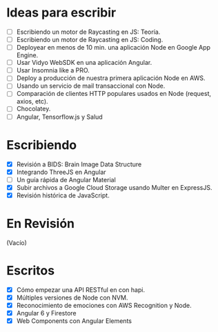 # Ideas para escribir
- [ ] Escribiendo un motor de Raycasting en JS: Teoría.
- [ ] Escribiendo un motor de Raycasting en JS: Coding.
- [ ] Deployear en menos de 10 min. una aplicación Node en Google App Engine.
- [ ] Usar Vidyo WebSDK en una aplicación Angular.
- [ ] Usar Insomnia like a PRO.
- [ ] Deploy a producción de nuestra primera aplicación Node en AWS.
- [ ] Usando un servicio de mail transaccional con Node.
- [ ] Comparación de clientes HTTP populares usados en Node (request, axios, etc).
- [ ] Chocolatey.
- [ ] Angular, Tensorflow.js y Salud

# Escribiendo
- [x] Revisión a BIDS: Brain Image Data Structure
- [x] Integrando ThreeJS en Angular
- [ ] Un guía rápida de Angular Material
- [x] Subir archivos a Google Cloud Storage usando Multer en ExpressJS.
- [x] Revisión histórica de JavaScript.

# En Revisión
(Vacío)

# Escritos
- [x] Cómo empezar una API RESTful en con hapi.
- [x] Múltiples versiones de Node con NVM.
- [x] Reconocimiento de emociones con AWS Recognition y Node.
- [x] Angular 6 y Firestore
- [x] Web Components con Angular Elements